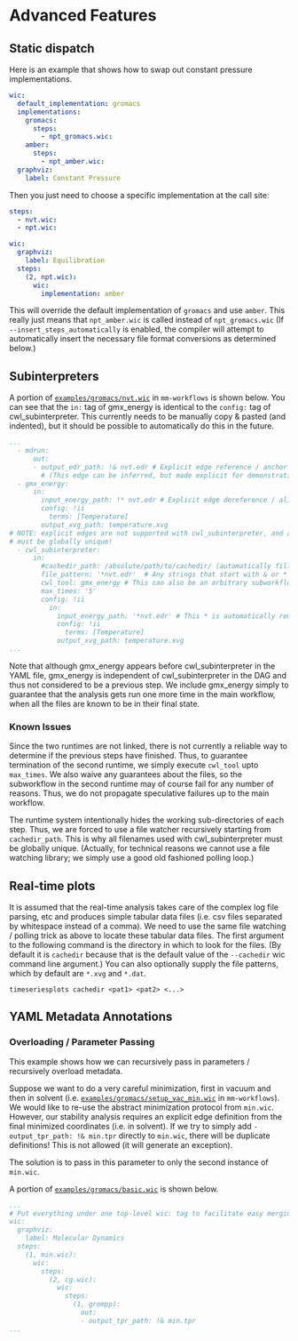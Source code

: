 # Advanced Features

## Static dispatch

Here is an example that shows how to swap out constant pressure implementations.

```yaml
wic:
  default_implementation: gromacs
  implementations:
    gromacs:
      steps:
        - npt_gromacs.wic:
    amber:
      steps:
        - npt_amber.wic:
  graphviz:
    label: Constant Pressure
```

Then you just need to choose a specific implementation at the call site:

```yaml
steps:
  - nvt.wic:
  - npt.wic:

wic:
  graphviz:
    label: Equilibration
  steps:
    (2, npt.wic):
      wic:
        implementation: amber
```
This will override the default implementation of `gromacs` and use `amber`. This really just means that `npt_amber.wic` is called instead of `npt_gromacs.wic` (If `--insert_steps_automatically` is enabled, the compiler will attempt to automatically insert the necessary file format conversions as determined below.)

## Subinterpreters

A portion of [`examples/gromacs/nvt.wic`](https://github.com/PolusAI/mm-workflows/blob/main/examples/gromacs/nvt.wic) in `mm-workflows` is shown below. You can see that the `in:` tag of gmx_energy is identical to the `config:` tag of cwl_subinterpreter. This currently needs to be manually copy & pasted (and indented), but it should be possible to automatically do this in the future.

```yaml
...
  - mdrun:
      out:
      - output_edr_path: !& nvt.edr # Explicit edge reference / anchor
        # (This edge can be inferred, but made explicit for demonstration purposes.)
  - gmx_energy:
      in:
        input_energy_path: !* nvt.edr # Explicit edge dereference / alias
        config: !ii
          terms: [Temperature]
        output_xvg_path: temperature.xvg
# NOTE: explicit edges are not supported with cwl_subinterpreter, and all filenames
# must be globally unique!
  - cwl_subinterpreter:
      in:
        #cachedir_path: /absolute/path/to/cachedir/ (automatically filled in by wic)
        file_pattern: '*nvt.edr'  # Any strings that start with & or * need to be escaped in quotes
        cwl_tool: gmx_energy # This can also be an arbitrary subworkflow!
        max_times: '5'
        config: !ii
          in:
            input_energy_path: '*nvt.edr' # This * is automatically removed.
            config: !ii
              terms: [Temperature]
            output_xvg_path: temperature.xvg
...
```

Note that although gmx_energy appears before cwl_subinterpreter in the YAML file, gmx_energy is independent of cwl_subinterpreter in the DAG and thus not considered to be a previous step. We include gmx_energy simply to guarantee that the analysis gets run one more time in the main workflow, when all the files are known to be in their final state.

### Known Issues

Since the two runtimes are not linked, there is not currently a reliable way to determine if the previous steps have finished. Thus, to guarantee termination of the second runtime, we simply execute `cwl_tool` upto `max_times`. We also waive any guarantees about the files, so the subworkflow in the second runtime may of course fail for any number of reasons. Thus, we do not propagate speculative failures up to the main workflow.

The runtime system intentionally hides the working sub-directories of each step. Thus, we are forced to use a file watcher recursively starting from `cachedir_path`. This is why all filenames used with cwl_subinterpreter must be globally unique. (Actually, for technical reasons we cannot use a file watching library; we simply use a good old fashioned polling loop.)

## Real-time plots

It is assumed that the real-time analysis takes care of the complex log file parsing, etc and produces simple tabular data files (i.e. csv files separated by whitespace instead of a comma). We need to use the same file watching / polling trick as above to locate these tabular data files. The first argument to the following command is the directory in which to look for the files. (By default it is `cachedir` because that is the default value of the  `--cachedir` wic command line argument.) You can also optionally supply the file patterns, which by default are `*.xvg` and `*.dat`.

```
timeseriesplots cachedir <pat1> <pat2> <...>
```

## YAML Metadata Annotations

### Overloading / Parameter Passing

This example shows how we can recursively pass in parameters / recursively overload metadata.

Suppose we want to do a very careful minimization, first in vacuum and then in solvent (i.e. [`examples/gromacs/setup_vac_min.wic`](https://github.com/PolusAI/mm-workflows/blob/main/examples/gromacs/setup_vac_min.wic) in `mm-workflows`). We would like to re-use the abstract minimization protocol from `min.wic`. However, our stability analysis requires an explicit edge definition from the final minimized coordinates (i.e. in solvent). If we try to simply add `- output_tpr_path: !& min.tpr` directly to `min.wic`, there will be duplicate definitions! This is not allowed (it will generate an exception).

The solution is to pass in this parameter to only the second instance of `min.wic`.

A portion of [`examples/gromacs/basic.wic`](https://github.com/PolusAI/mm-workflows/blob/main/examples/gromacs/basic.wic) is shown below.

```yaml
...
# Put everything under one top-level wic: tag to facilitate easy merging and removal.
wic:
  graphviz:
    label: Molecular Dynamics
  steps:
    (1, min.wic):
      wic:
        steps:
          (2, cg.wic):
            wic:
              steps:
                (1, grompp):
                  out:
                  - output_tpr_path: !& min.tpr
...
```